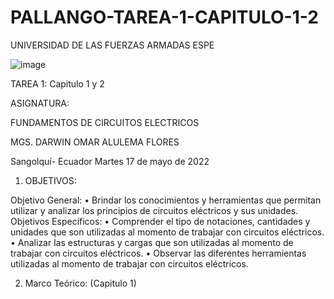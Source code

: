 # PALLANGO-TAREA-1-CAPITULO-1-2
 
UNIVERSIDAD DE LAS FUERZAS ARMADAS ESPE



![image](https://user-images.githubusercontent.com/105695077/169195292-caeb0d12-8f66-4f08-bb58-2efffc44ccf5.png)




TAREA 1: Capitulo 1 y 2 



ASIGNATURA: 





FUNDAMENTOS DE CIRCUITOS ELECTRICOS 



MGS. DARWIN OMAR ALULEMA FLORES



Sangolquí- Ecuador
Martes 17 de mayo de 2022 
1.	OBJETIVOS:

Objetivo General:
•	Brindar los conocimientos y herramientas que permitan utilizar y analizar los principios de circuitos eléctricos y sus unidades.
Objetivos Específicos:
•	Comprender el tipo de notaciones, cantidades y unidades que son utilizadas al momento de  trabajar con circuitos eléctricos.
•	Analizar las estructuras y cargas que son utilizadas al momento de trabajar con circuitos eléctricos.
•	Observar las diferentes herramientas utilizadas al momento de trabajar con circuitos eléctricos.

2.	Marco Teórico: (Capitulo 1) 
